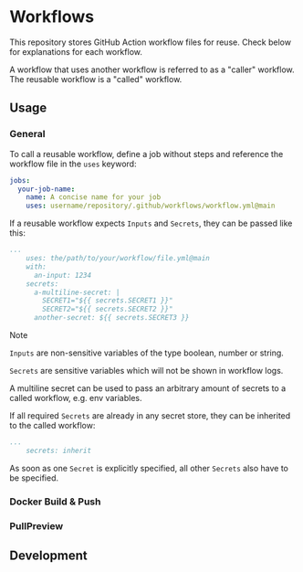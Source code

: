 # Workflows

This repository stores GitHub Action workflow files for reuse. Check below for explanations for each workflow.

A workflow that uses another workflow is referred to as a "caller" workflow. The reusable workflow is a "called" workflow.

## Usage

### General

To call a reusable workflow, define a job without steps and reference the workflow file in the `uses` keyword:

```yml
jobs:
  your-job-name:
    name: A concise name for your job
    uses: username/repository/.github/workflows/workflow.yml@main
```

If a reusable workflow expects `Inputs` and `Secrets`, they can be passed like this:

```yml
...
    uses: the/path/to/your/workflow/file.yml@main
    with:
      an-input: 1234
    secrets:
      a-multiline-secret: |
        SECRET1="${{ secrets.SECRET1 }}"
        SECRET2="${{ secrets.SECRET2 }}"
      another-secret: ${{ secrets.SECRET3 }}
```

> [!NOTE]
> 
> `Inputs` are non-sensitive variables of the type boolean, number or string.
> 
> `Secrets` are sensitive variables which will not be shown in workflow logs.
>
> A multiline secret can be used to pass an arbitrary amount of secrets to a called workflow, e.g. env variables. 

If all required `Secrets` are already in any secret store, they can be inherited to the called workflow:

```yml
...
    secrets: inherit
```

As soon as one `Secret` is explicitly specified, all other `Secrets` also have to be specified. 

### Docker Build & Push



### PullPreview

## Development
